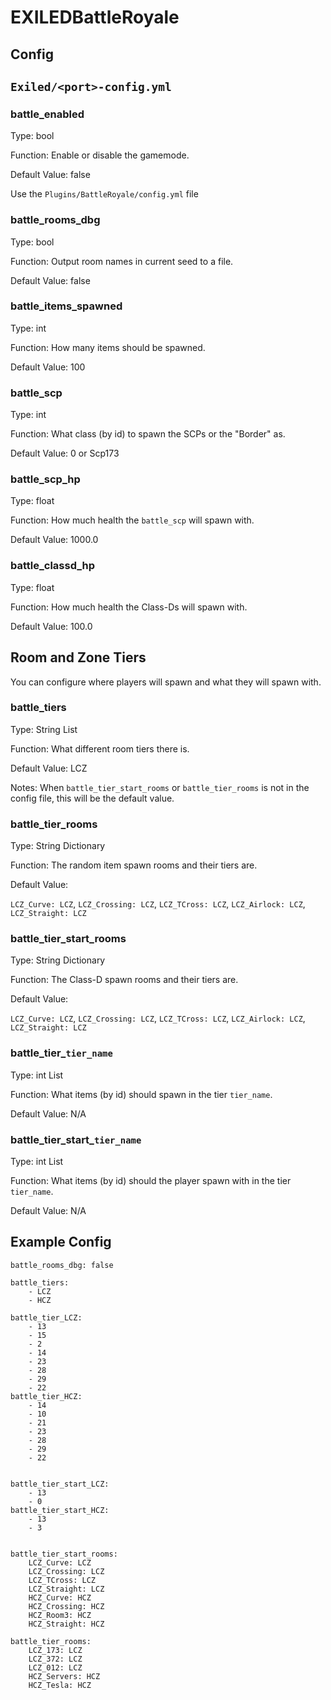 # EXILEDBattleRoyale

## Config

## `Exiled/<port>-config.yml`

### battle_enabled

Type: bool

Function: Enable or disable the gamemode.

Default Value: false

Use the `Plugins/BattleRoyale/config.yml` file

### battle_rooms_dbg

Type: bool

Function: Output room names in current seed to a file.

Default Value: false

### battle_items_spawned

Type: int

Function: How many items should be spawned.

Default Value: 100

### battle_scp

Type: int

Function: What class (by id) to spawn the SCPs or the "Border" as.

Default Value: 0 or Scp173

### battle_scp_hp

Type: float

Function: How much health the `battle_scp` will spawn with.

Default Value: 1000.0

### battle_classd_hp

Type: float

Function: How much health the Class-Ds will spawn with.

Default Value: 100.0

## Room and Zone Tiers

You can configure where players will spawn and what they will spawn with.

### battle_tiers

Type: String List

Function: What different room tiers there is.

Default Value: LCZ

Notes: When `battle_tier_start_rooms` or `battle_tier_rooms` is not in the config file, this will be the default value.

### battle_tier_rooms

Type: String Dictionary

Function: The random item spawn rooms and their tiers are.

Default Value:

`LCZ_Curve: LCZ`,
`LCZ_Crossing: LCZ`,
`LCZ_TCross: LCZ`,
`LCZ_Airlock: LCZ`,
`LCZ_Straight: LCZ`

### battle_tier_start_rooms

Type: String Dictionary

Function: The Class-D spawn rooms and their tiers are.

Default Value:

`LCZ_Curve: LCZ`,
`LCZ_Crossing: LCZ`,
`LCZ_TCross: LCZ`,
`LCZ_Airlock: LCZ`,
`LCZ_Straight: LCZ`

### battle_tier_`tier_name`

Type: int List

Function: What items (by id) should spawn in the tier `tier_name`.

Default Value: N/A

### battle_tier_start_`tier_name`

Type: int List

Function: What items (by id) should the player spawn with in the tier `tier_name`.

Default Value: N/A


## Example Config

```
battle_rooms_dbg: false

battle_tiers:
    - LCZ
    - HCZ

battle_tier_LCZ:
    - 13
    - 15
    - 2
    - 14
    - 23
    - 28
    - 29
    - 22
battle_tier_HCZ:
    - 14
    - 10
    - 21
    - 23
    - 28
    - 29
    - 22


battle_tier_start_LCZ:
    - 13
    - 0
battle_tier_start_HCZ:
    - 13
    - 3


battle_tier_start_rooms:
    LCZ_Curve: LCZ
    LCZ_Crossing: LCZ
    LCZ_TCross: LCZ
    LCZ_Straight: LCZ
    HCZ_Curve: HCZ
    HCZ_Crossing: HCZ
    HCZ_Room3: HCZ
    HCZ_Straight: HCZ

battle_tier_rooms:
    LCZ_173: LCZ
    LCZ_372: LCZ
    LCZ_012: LCZ
    HCZ_Servers: HCZ
    HCZ_Tesla: HCZ
```